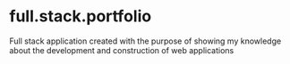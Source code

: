 # full.stack.portfolio
Full stack application created with the purpose of showing my knowledge about the development and construction of web applications
